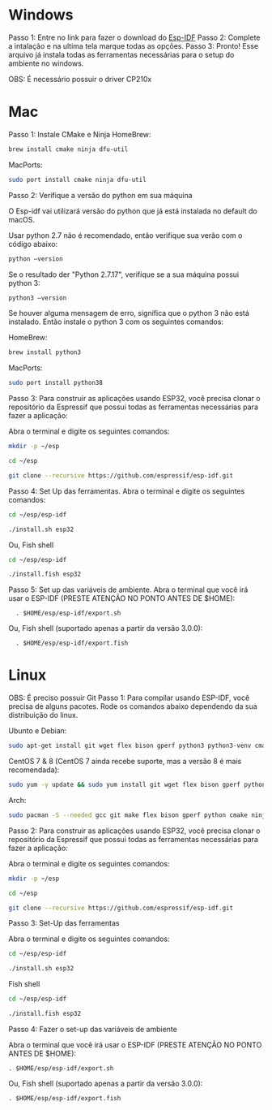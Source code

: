 # Windows
Passo 1: Entre no link para fazer o download do [Esp-IDF](https://dl.espressif.com/dl/esp-idf/?idf=4.4)
Passo 2: Complete a intalação e na ultima tela marque todas as opções.
Passo 3: Pronto! Esse arquivo já instala todas as ferramentas necessárias para o setup do ambiente no windows.

OBS: É necessário possuir o driver CP210x

# Mac
Passo 1: Instale CMake e Ninja
  HomeBrew: 
  ```bash
  brew install cmake ninja dfu-util
  ```
  
  MacPorts: 
  ```bash
  sudo port install cmake ninja dfu-util
  ```
Passo 2: Verifique a versão do python em sua máquina

O Esp-idf vai utilizará versão do python que já está instalada no default do macOS. 

Usar python 2.7 não é recomendado, então verifique sua verão com o código abaixo: 

```bash
python –version 
```

Se o resultado der "Python 2.7.17", verifique se a sua máquina possui python 3: 
```bash
python3 –version 
```

Se houver alguma mensagem de erro, significa que o python 3 não está instalado. Então instale o python 3 com os seguintes comandos: 

HomeBrew: 
```bash
brew install python3
```

MacPorts: 
```bash
sudo port install python38
```

Passo 3: Para construir as aplicações usando ESP32, você precisa clonar o repositório da Espressif que possui todas as ferramentas necessárias para fazer a aplicação:

  Abra o terminal e digite os seguintes comandos:
   ```bash
   mkdir -p ~/esp
   ```
   
   ```bash
   cd ~/esp
   ```
   
   ```bash
   git clone --recursive https://github.com/espressif/esp-idf.git
   ```
   
Passo 4: Set Up das ferramentas. 
Abra o terminal e digite os seguintes comandos: 
  ```bash
  cd ~/esp/esp-idf
  ```
  ```bash
  ./install.sh esp32
  ```
  
  Ou, Fish shell
  ```bash
  cd ~/esp/esp-idf
  ```
  ```bash
  ./install.fish esp32
  ```

Passo 5: Set up das variáveis de ambiente. 
 Abra o terminal que você irá usar o ESP-IDF (PRESTE ATENÇÃO NO PONTO ANTES DE $HOME):
 
      . $HOME/esp/esp-idf/export.sh
   
    
Ou, Fish shell (suportado apenas a partir da versão 3.0.0): 
    
      . $HOME/esp/esp-idf/export.fish
    


# Linux
OBS: É preciso possuir Git
Passo 1: Para compilar usando ESP-IDF, você precisa de alguns pacotes. Rode os comandos abaixo dependendo da sua distribuição do linux.

  Ubunto e Debian: 
  ```bash
  sudo apt-get install git wget flex bison gperf python3 python3-venv cmake ninja-build ccache libffi-dev libssl-dev dfu-util libusb-1.0-0
  ```
  
  CentOS 7 & 8 (CentOS 7 ainda recebe suporte, mas a versão 8 é mais recomendada):
  ```bash
  sudo yum -y update && sudo yum install git wget flex bison gperf python3 cmake ninja-build ccache dfu-util libusbx
  ```
  
  Arch: 
  ```bash
  sudo pacman -S --needed gcc git make flex bison gperf python cmake ninja ccache dfu-util libusb
  ```
  
Passo 2: Para construir as aplicações usando ESP32, você precisa clonar o repositório da Espressif que possui todas as ferramentas necessárias para fazer a aplicação:

  Abra o terminal e digite os seguintes comandos: 
   ```bash
   mkdir -p ~/esp
   ```
   ```bash
   cd ~/esp
   ```
   ```bash
   git clone --recursive https://github.com/espressif/esp-idf.git
   ```
   
 Passo 3: Set-Up das ferramentas
 
  Abra o terminal e digite os seguintes comandos: 
  
  ```bash
  cd ~/esp/esp-idf
  ```
  ```bash
  ./install.sh esp32
  ```
  
  Fish shell
  ```bash
  cd ~/esp/esp-idf
  ```
  ```bash
  ./install.fish esp32
  ```
  
Passo 4: Fazer o set-up das variáveis de ambiente
  
Abra o terminal que você irá usar o ESP-IDF (PRESTE ATENÇÃO NO PONTO ANTES DE $HOME):
    
    . $HOME/esp/esp-idf/export.sh
    
Ou, Fish shell (suportado apenas a partir da versão 3.0.0): 
    
    . $HOME/esp/esp-idf/export.fish
   
   
   
   
